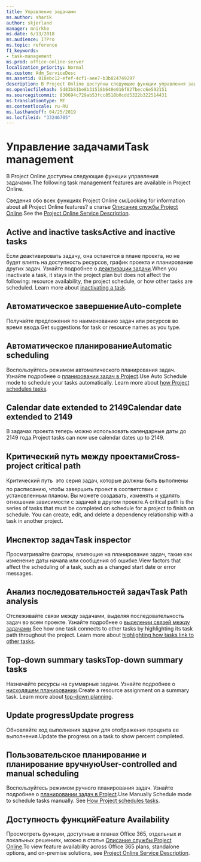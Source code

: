 ```yaml
---
title: Управление задачами
ms.author: sharik
author: skjerland
manager: mnirkhe
ms.date: 6/13/2018
ms.audience: ITPro
ms.topic: reference
f1_keywords:
- task-management
ms.prod: office-online-server
localization_priority: Normal
ms.custom: Adm_ServiceDesc
ms.assetid: 018ebc12-efef-4cf1-aee7-b3b024749297
description: В Project Online доступны следующие функции управления задачами.
ms.openlocfilehash: 5d83b81be8b31518b640e016f827becc6e592151
ms.sourcegitcommit: 830694c729ab53fcc8518b0cdd5322b322514431
ms.translationtype: MT
ms.contentlocale: ru-RU
ms.lasthandoff: 04/25/2019
ms.locfileid: "33246705"
---
```

# <a name="task-management"></a><span data-ttu-id="413ac-103">Управление задачами</span><span class="sxs-lookup"><span data-stu-id="413ac-103">Task management</span></span>

<span data-ttu-id="413ac-104">В Project Online доступны следующие функции управления задачами.</span><span class="sxs-lookup"><span data-stu-id="413ac-104">The following task management features are available in Project Online.</span></span>
  
<span data-ttu-id="413ac-105">Сведения обо всех функциях Project Online см.</span><span class="sxs-lookup"><span data-stu-id="413ac-105">Looking for information about all Project Online features?</span></span> <span data-ttu-id="413ac-106">в статье [Описание службы Project Online](project-online-service-description.md).</span><span class="sxs-lookup"><span data-stu-id="413ac-106">See the [Project Online Service Description](project-online-service-description.md).</span></span>
  
## <a name="active-and-inactive-tasks"></a><span data-ttu-id="413ac-107">Active and inactive tasks</span><span class="sxs-lookup"><span data-stu-id="413ac-107">Active and inactive tasks</span></span>
<span data-ttu-id="413ac-108"><a name="bkmk_ActiveInactiveTasks"> </a></span><span class="sxs-lookup"><span data-stu-id="413ac-108"></span></span>

<span data-ttu-id="413ac-p102">Если деактивировать задачу, она останется в плане проекта, но не будет влиять на доступность ресурсов, график проекта и планирование других задач. Узнайте подробнее о [деактивации задачи](https://go.microsoft.com/fwlink/p/?LinkId=271335).</span><span class="sxs-lookup"><span data-stu-id="413ac-p102">When you inactivate a task, it stays in the project plan but does not affect the following: resource availability, the project schedule, or how other tasks are scheduled. Learn more about [inactivating a task](https://go.microsoft.com/fwlink/p/?LinkId=271335).</span></span>
  
## <a name="auto-complete"></a><span data-ttu-id="413ac-111">Автоматическое завершение</span><span class="sxs-lookup"><span data-stu-id="413ac-111">Auto-complete</span></span>
<span data-ttu-id="413ac-112"><a name="bkmk_AutoComplete"> </a></span><span class="sxs-lookup"><span data-stu-id="413ac-112"></span></span>

<span data-ttu-id="413ac-113">Получайте предложения по наименованию задач или ресурсов во время ввода.</span><span class="sxs-lookup"><span data-stu-id="413ac-113">Get suggestions for task or resource names as you type.</span></span> 
  
## <a name="automatic-scheduling"></a><span data-ttu-id="413ac-114">Автоматическое планирование</span><span class="sxs-lookup"><span data-stu-id="413ac-114">Automatic scheduling</span></span>
<span data-ttu-id="413ac-115"><a name="bkmk_AutomaticScheduling"> </a></span><span class="sxs-lookup"><span data-stu-id="413ac-115"></span></span>

<span data-ttu-id="413ac-p103">Воспользуйтесь режимом автоматического планирования задач. Узнайте подробнее о [планировании задач в Project](https://go.microsoft.com/fwlink/p/?LinkId=271331).</span><span class="sxs-lookup"><span data-stu-id="413ac-p103">Use Auto Schedule mode to schedule your tasks automatically. Learn more about [how Project schedules tasks](https://go.microsoft.com/fwlink/p/?LinkId=271331).</span></span> 
  
## <a name="calendar-date-extended-to-2149"></a><span data-ttu-id="413ac-118">Calendar date extended to 2149</span><span class="sxs-lookup"><span data-stu-id="413ac-118">Calendar date extended to 2149</span></span>
<span data-ttu-id="413ac-119"><a name="bkmk_Calendardatextended"> </a></span><span class="sxs-lookup"><span data-stu-id="413ac-119"></span></span>

<span data-ttu-id="413ac-120">В задачах проекта теперь можно использовать календарные даты до 2149 года.</span><span class="sxs-lookup"><span data-stu-id="413ac-120">Project tasks can now use calendar dates up to 2149.</span></span> 
  
## <a name="cross-project-critical-path"></a><span data-ttu-id="413ac-121">Критический путь между проектами</span><span class="sxs-lookup"><span data-stu-id="413ac-121">Cross-project critical path</span></span>
<span data-ttu-id="413ac-122"><a name="bkmk_Cross_projectcriticalpath"> </a></span><span class="sxs-lookup"><span data-stu-id="413ac-122"></span></span>

<span data-ttu-id="413ac-p104">Критический путь  это серия задач, которые должны быть выполнены по расписанию, чтобы завершить проект в соответствии с установленным планом. Вы можете создавать, изменять и удалять отношения зависимости с задачей в другом проекте.</span><span class="sxs-lookup"><span data-stu-id="413ac-p104">A critical path is the series of tasks that must be completed on schedule for a project to finish on schedule. You can create, edit, and delete a dependency relationship with a task in another project.</span></span> 
  
## <a name="task-inspector"></a><span data-ttu-id="413ac-125">Инспектор задач</span><span class="sxs-lookup"><span data-stu-id="413ac-125">Task inspector</span></span>
<span data-ttu-id="413ac-126"><a name="bkmk_Taskinspector"> </a></span><span class="sxs-lookup"><span data-stu-id="413ac-126"></span></span>

<span data-ttu-id="413ac-127">Просматривайте факторы, влияющие на планирование задач, такие как изменение даты начала или сообщения об ошибке.</span><span class="sxs-lookup"><span data-stu-id="413ac-127">View factors that affect the scheduling of a task, such as a changed start date or error messages.</span></span>
  
## <a name="task-path-analysis"></a><span data-ttu-id="413ac-128">Анализ последовательностей задач</span><span class="sxs-lookup"><span data-stu-id="413ac-128">Task Path analysis</span></span>
<span data-ttu-id="413ac-129"><a name="bkmk_TaskPath"> </a></span><span class="sxs-lookup"><span data-stu-id="413ac-129"></span></span>

<span data-ttu-id="413ac-p105">Отслеживайте связи между задачами, выделяя последовательность задач во всем проекте. Узнайте подробнее о [выделении связей между задачами](https://go.microsoft.com/fwlink/p/?LinkId=271345).</span><span class="sxs-lookup"><span data-stu-id="413ac-p105">See how one task connects to other tasks by highlighting its task path throughout the project. Learn more about [highlighting how tasks link to other tasks](https://go.microsoft.com/fwlink/p/?LinkId=271345).</span></span>
  
## <a name="top-down-summary-tasks"></a><span data-ttu-id="413ac-132">Top-down summary tasks</span><span class="sxs-lookup"><span data-stu-id="413ac-132">Top-down summary tasks</span></span>
<span data-ttu-id="413ac-133"><a name="bkmk_Topdownsummarytasks"> </a></span><span class="sxs-lookup"><span data-stu-id="413ac-133"></span></span>

<span data-ttu-id="413ac-p106">Назначайте ресурсы на суммарные задачи. Узнайте подробнее о [нисходящем планировании](https://go.microsoft.com/fwlink/p/?LinkId=271333).</span><span class="sxs-lookup"><span data-stu-id="413ac-p106">Create a resource assignment on a summary task. Learn more about [top-down planning](https://go.microsoft.com/fwlink/p/?LinkId=271333).</span></span>
  
## <a name="update-progress"></a><span data-ttu-id="413ac-136">Update progress</span><span class="sxs-lookup"><span data-stu-id="413ac-136">Update progress</span></span>
<span data-ttu-id="413ac-137"><a name="bkmk_Updateprogress"> </a></span><span class="sxs-lookup"><span data-stu-id="413ac-137"></span></span>

<span data-ttu-id="413ac-138">Обновляйте ход выполнения задачи для отображения процента ее выполнения.</span><span class="sxs-lookup"><span data-stu-id="413ac-138">Update the progress on a task to show percent completed.</span></span>
  
## <a name="user-controlled-and-manual-scheduling"></a><span data-ttu-id="413ac-139">Пользовательское планирование и планирование вручную</span><span class="sxs-lookup"><span data-stu-id="413ac-139">User-controlled and manual scheduling</span></span>
<span data-ttu-id="413ac-140"><a name="bkmk_User_controlledManualscheduling"> </a></span><span class="sxs-lookup"><span data-stu-id="413ac-140"></span></span>

<span data-ttu-id="413ac-p107">Воспользуйтесь режимом ручного планирования задач. Узнайте подробнее о [планировании задач в Project](https://go.microsoft.com/fwlink/p/?LinkId=271331).</span><span class="sxs-lookup"><span data-stu-id="413ac-p107">Use Manually Schedule mode to schedule tasks manually. See [How Project schedules tasks](https://go.microsoft.com/fwlink/p/?LinkId=271331).</span></span>
  
## <a name="feature-availability"></a><span data-ttu-id="413ac-143">Доступность функций</span><span class="sxs-lookup"><span data-stu-id="413ac-143">Feature Availability</span></span>
<span data-ttu-id="413ac-144"><a name="bkmk_User_controlledManualscheduling"> </a></span><span class="sxs-lookup"><span data-stu-id="413ac-144"></span></span>

<span data-ttu-id="413ac-145">Просмотреть функции, доступные в планах Office 365, отдельных и локальных решениях, можно в статье [Описание службы Project Online](project-online-service-description.md).</span><span class="sxs-lookup"><span data-stu-id="413ac-145">To view feature availability across Office 365 plans, standalone options, and on-premise solutions, see [Project Online Service Description](project-online-service-description.md).</span></span>
  

